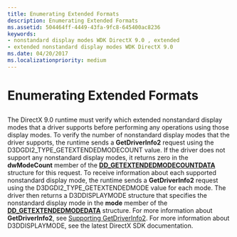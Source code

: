 ```yaml
---
title: Enumerating Extended Formats
description: Enumerating Extended Formats
ms.assetid: 504464ff-4449-43fa-9fc8-645400ac8236
keywords:
- nonstandard display modes WDK DirectX 9.0 , extended
- extended nonstandard display modes WDK DirectX 9.0
ms.date: 04/20/2017
ms.localizationpriority: medium
---
```


# Enumerating Extended Formats


## <span id="ddk_enumerating_extended_formats_gg"></span><span id="DDK_ENUMERATING_EXTENDED_FORMATS_GG"></span>


The DirectX 9.0 runtime must verify which extended nonstandard display modes that a driver supports before performing any operations using those display modes. To verify the number of nonstandard display modes that the driver supports, the runtime sends a **GetDriverInfo2** request using the D3DGDI2\_TYPE\_GETEXTENDEDMODECOUNT value. If the driver does not support any nonstandard display modes, it returns zero in the **dwModeCount** member of the [**DD\_GETEXTENDEDMODECOUNTDATA**](https://msdn.microsoft.com/library/windows/hardware/ff551558) structure for this request. To receive information about each supported nonstandard display mode, the runtime sends a **GetDriverInfo2** request using the D3DGDI2\_TYPE\_GETEXTENDEDMODE value for each mode. The driver then returns a D3DDISPLAYMODE structure that specifies the nonstandard display mode in the **mode** member of the [**DD\_GETEXTENDEDMODEDATA**](https://msdn.microsoft.com/library/windows/hardware/ff551559) structure. For more information about **GetDriverInfo2**, see [Supporting GetDriverInfo2](supporting-getdriverinfo2.md). For more information about D3DDISPLAYMODE, see the latest DirectX SDK documentation.

 

 





